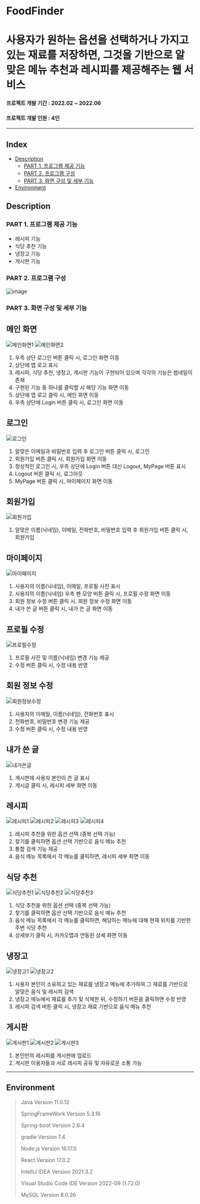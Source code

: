 # FoodFinder
# 사용자가 원하는 옵션을 선택하거나 가지고 있는 재료를 저장하면, 그것을 기반으로 알맞은 메뉴 추천과 레시피를 제공해주는 웹 서비스
#### 프로젝트 개발 기간 : 2022.02 ~ 2022.06
#### 프로젝트 개발 인원 : 4인
-----------------------
## Index
- [Description](https://github.com/deldu1337/FoodFinder/blob/main/README.md#description)
  - [PART 1. 프로그램 제공 기능](https://github.com/deldu1337/FoodFinder/blob/main/README.md#part-1-%ED%94%84%EB%A1%9C%EA%B7%B8%EB%9E%A8-%EC%A0%9C%EA%B3%B5-%EA%B8%B0%EB%8A%A5)
  - [PART 2. 프로그램 구성](https://github.com/deldu1337/FoodFinder/blob/main/README.md#part-2-%ED%94%84%EB%A1%9C%EA%B7%B8%EB%9E%A8-%EA%B5%AC%EC%84%B1)
  - [PART 3. 화면 구성 및 세부 기능](https://github.com/deldu1337/FoodFinder/blob/main/README.md#part-3-%ED%99%94%EB%A9%B4-%EA%B5%AC%EC%84%B1-%EB%B0%8F-%EC%84%B8%EB%B6%80-%EA%B8%B0%EB%8A%A5)
- [Environment](https://github.com/deldu1337/FoodFinder/blob/main/README.md#environment)
## Description
### PART 1. 프로그램 제공 기능
- 레시피 기능
- 식당 추천 기능
- 냉장고 기능
- 게시판 기능

### PART 2. 프로그램 구성
![image](https://user-images.githubusercontent.com/77719450/196601452-081b0328-0928-4590-8443-17ae04ff9116.png)

### PART 3. 화면 구성 및 세부 기능
 ## 메인 화면
 ![메인화면1](https://user-images.githubusercontent.com/77719450/216753752-4fa106af-eea8-4542-9a16-714e693ec866.PNG)
 ![메인화면2](https://user-images.githubusercontent.com/77719450/216753798-f6f10a4e-4099-4207-8321-382e5598ca61.PNG)

 1. 우측 상단 로그인 버튼 클릭 시, 로그인 화면 이동
 2. 상단에 앱 로고 표시
 3. 레시피, 식당 추천, 냉장고, 게시판 기능이 구현되어 있으며 각각의 기능은 썸네일이 존재
 4. 구현된 기능 중 하나를 클릭할 시 해당 기능 화면 이동
 5. 상단에 앱 로고 클릭 시, 메인 화면 이동
 6. 우측 상단에 Login 버튼 클릭 시, 로그인 화면 이동
 
 ## 로그인
 ![로그인](https://user-images.githubusercontent.com/77719450/216753895-93a31387-2581-44f7-8d62-c02f411ac830.PNG)
 
 1. 알맞은 이메일과 비밀번호 입력 후 로그인 버튼 클릭 시, 로그인
 2. 회원가입 버튼 클릭 시, 회원가입 화면 이동
 3. 정상적인 로그인 시, 우측 상단에 Login 버튼 대신 Logout, MyPage 버튼 표시
 4. Logout 버튼 클릭 시, 로그아웃
 5. MyPage 버튼 클릭 시, 마이페이지 화면 이동

 ## 회원가입
 ![회원가입](https://user-images.githubusercontent.com/77719450/216753896-fcf14cc5-7bed-493b-ba7b-2b8d423d0993.PNG)
 
 1. 알맞은 이름(닉네임), 이메일, 전화번호, 비밀번호 입력 후 회원가입 버튼 클릭 시, 회원가입 
 
 ## 마이페이지
 ![마이페이지](https://user-images.githubusercontent.com/77719450/216754135-15bfedd2-0ba2-4e3c-b947-0b72a8cf470a.PNG)

 1. 사용자의 이름(닉네임), 이메일, 프로필 사진 표시
 2. 사용자의 이름(닉네임) 우측 펜 모양 버튼 클릭 시, 프로필 수정 화면 이동
 3. 회원 정보 수정 버튼 클릭 시, 회원 정보 수정 화면 이동
 4. 내가 쓴 글 버튼 클릭 시, 내가 쓴 글 화면 이동

 ## 프로필 수정
 ![프로필수정](https://user-images.githubusercontent.com/77719450/216754659-81214378-ea93-4539-bb4a-3f6fdc39c30d.PNG)

 1. 프로필 사진 및 이름(닉네임) 변경 기능 제공
 2. 수정 버튼 클릭 시, 수정 내용 반영

 ## 회원 정보 수정
 ![회원정보수정](https://user-images.githubusercontent.com/77719450/216754651-5e7201eb-e408-4288-9261-39035b68d6a3.PNG)

 1. 사용자의 이메일, 이름(닉네임), 전화번호 표시
 2. 전화번호, 비밀번호 변경 기능 제공
 3. 수정 버튼 클릭 시, 수정 내용 반영
 
 ## 내가 쓴 글
 ![내가쓴글](https://user-images.githubusercontent.com/77719450/216754644-a95a1635-84c8-48d7-a79f-3e4d78a42963.PNG)

 1. 게시판에 사용자 본인이 쓴 글 표시
 2. 게시글 클릭 시, 레시피 세부 화면 이동
 
 ## 레시피
 ![레시피1](https://user-images.githubusercontent.com/77719450/216755101-91a63be9-6d7c-4fed-a594-31efebef3679.PNG)
 ![레시피2](https://user-images.githubusercontent.com/77719450/216755106-97589ab5-7d28-4fc6-a52f-68ff4d1e503a.PNG)
 ![레시피3](https://user-images.githubusercontent.com/77719450/216755109-a50eed2d-84d9-4ea0-9fee-2c7cf7bb08e2.PNG)
 ![레시피4](https://user-images.githubusercontent.com/77719450/216755191-67fd27ac-9499-4798-a8f2-7bcb28b82436.PNG)
 
 1. 레시피 추천을 위한 옵션 선택 (중복 선택 가능)
 2. 찾기를 클릭하면 옵션 선택 기반으로 음식 메뉴 추천
 3. 통합 검색 기능 제공
 4. 음식 메뉴 목록에서 각 메뉴를 클릭하면, 레시피 세부 화면 이동
 
 ## 식당 추천
 ![식당추천1](https://user-images.githubusercontent.com/77719450/216755647-ba8b6ab4-f5e2-4942-99a4-e0a41e3de620.PNG)
 ![식당추천2](https://user-images.githubusercontent.com/77719450/216755655-a84673fe-6cae-4bd4-ab3c-c2c97d6dd46d.PNG)
 ![식당추천3](https://user-images.githubusercontent.com/77719450/216755691-013e70fc-b863-4e19-9bb0-061585a485c6.PNG)
 
 1. 식당 추천을 위한 옵션 선택 (중복 선택 가능)
 2. 찾기를 클릭하면 옵션 선택 기반으로 음식 메뉴 추천
 3. 음식 메뉴 목록에서 각 메뉴를 클릭하면, 해당하는 메뉴에 대해 현재 위치를 기반한 주변 식당 추천
 4. 상세보기 클릭 시, 카카오맵과 연동된 상세 화면 이동
 
 ## 냉장고
 ![냉장고1](https://user-images.githubusercontent.com/77719450/216755978-97257504-17a5-4ec7-8f5c-5ab15a8c36c9.PNG)
 ![냉장고2](https://user-images.githubusercontent.com/77719450/216755980-b71e807c-3ea9-4f4c-8ef1-6afca9d1dae4.PNG)
 
 1. 사용자 본인이 소유하고 있는 재료를 냉장고 메뉴에 추가하여 그 재료를 기반으로 알맞은 음식 및 레시피 검색
 2. 냉장고 메뉴에서 재료를 추가 및 삭제한 뒤, 수정하기 버튼을 클릭하면 수정 반영
 3. 레시피 검색 버튼 클릭 시, 냉장고 재료 기반으로 음식 메뉴 추천
 
 ## 게시판
 ![게시판1](https://user-images.githubusercontent.com/77719450/216758629-0ea9a39c-ba3e-458f-ad81-5001d3fd0ae8.PNG)
 ![게시판2](https://user-images.githubusercontent.com/77719450/216756445-bac6d813-201f-45ae-8886-859ccbd245bd.PNG)
 ![게시판3](https://user-images.githubusercontent.com/77719450/216758640-c1c4074e-2131-4720-b41c-192569e39fd7.PNG)
 
 1. 본인만의 레시피를 게시판에 업로드
 2. 게시판 이용자들과 서로 레시피 공유 및 자유로운 소통 가능
 
-----------------------
## Environment
 > Java Version 11.0.12
 > 
 > SpringFrameWork Version 5.3.16
 >
 > Spring-boot Version 2.6.4
 > 
 > gradle Version 7.4
 >
 > Node.js Version 16.17.0
 >
 > React Version 17.0.2
 >
 > IntelliJ IDEA Version 2021.3.2
 >
 > Visual Studio Code IDE Version 2022-09 (1.72.0)
 >
 > MySQL Version 8.0.26
